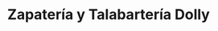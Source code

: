 ---
title: "Zapatería y Talabartería Dolly"
url: /caracas/zapateria-y-talabarteria-dolly/
shop: Schuhe
---